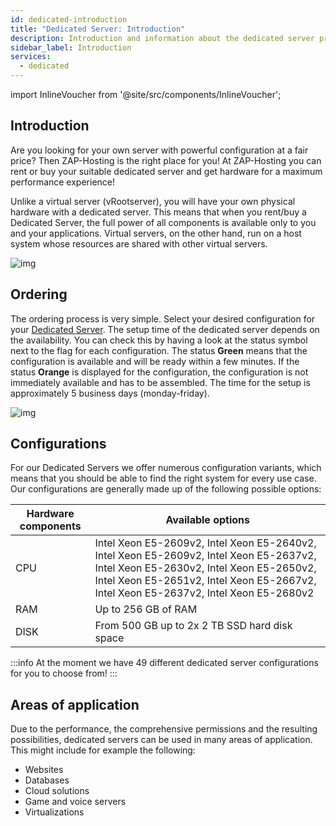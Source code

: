 ```yaml
---
id: dedicated-introduction
title: "Dedicated Server: Introduction"
description: Introduction and information about the dedicated server product from ZAP-Hosting - ZAP-Hosting.com documentation
sidebar_label: Introduction
services:
  - dedicated
---
```


import InlineVoucher from '@site/src/components/InlineVoucher';

## Introduction

Are you looking for your own server with powerful configuration at a fair price? Then ZAP-Hosting is the right place for you! At ZAP-Hosting you can rent or buy your suitable dedicated server and get hardware for a maximum performance experience! 

Unlike a virtual server (vRootserver), you will have your own physical hardware with a dedicated server. This means that when you rent/buy a Dedicated Server, the full power of all components is available only to you and your applications. Virtual servers, on the other hand, run on a host system whose resources are shared with other virtual servers.

![img](https://screensaver01.zap-hosting.com/index.php/s/9YMG6QfsNzzjCSQ/preview)

<InlineVoucher />

## Ordering

The ordering process is very simple. Select your desired configuration for your [Dedicated Server](https://zap-hosting.com/en/dedicated-server-hosting/). The setup time of the dedicated server depends on the availability. You can check this by having a look at the status symbol next to the flag for each configuration. The status **Green** means that the configuration is available and will be ready within a few minutes. If the status **Orange** is displayed for the configuration, the configuration is not immediately available and has to be assembled. The time for the setup is approximately 5 business days (monday-friday).

![img](https://screensaver01.zap-hosting.com/index.php/s/NDLcyjdj6BmSwLq/preview)



## Configurations

For our Dedicated Servers we offer numerous configuration variants, which means that you should be able to find the right system for every use case. Our configurations are generally made up of the following possible options:

| Hardware components | Available options                                            |
| ------------------- | ------------------------------------------------------------ |
| CPU                 | Intel Xeon E5-2609v2, Intel Xeon E5-2640v2, Intel Xeon E5-2609v2, Intel Xeon E5-2637v2, Intel Xeon E5-2630v2, Intel Xeon E5-2650v2, Intel Xeon E5-2651v2, Intel Xeon E5-2667v2, Intel Xeon E5-2637v2, Intel Xeon E5-2680v2 |
| RAM                 | Up to 256 GB of RAM                                          |
| DISK                | From 500 GB up to 2x 2 TB SSD hard disk space                |

:::info
At the moment we have 49 different dedicated server configurations for you to choose from!
:::



## Areas of application

Due to the performance, the comprehensive permissions and the resulting possibilities, dedicated servers can be used in many areas of application. This might include for example the following:

- Websites 
- Databases
- Cloud solutions
- Game and voice servers
- Virtualizations
